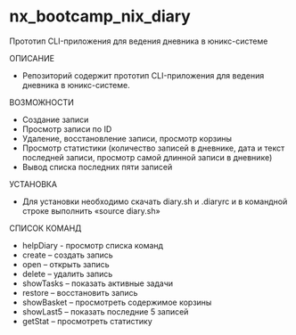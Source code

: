 # nx_bootcamp_nix_diary
Прототип CLI-приложения для ведения дневника в юникс-системе

ОПИСАНИЕ
- Репозиторий содержит прототип CLI-приложения для ведения дневника в юникс-системе.

ВОЗМОЖНОСТИ
- Создание записи
- Просмотр записи по ID
- Удаление, восстановление записи, просмотр корзины
- Просмотр статистики (количество записей в дневнике, дата и текст последней записи, просмотр самой длинной записи в дневнике)
- Вывод списка последних пяти записей

УСТАНОВКА
- Для установки необходимо скачать diary.sh и .diaryrc и в командной строке выполнить «source diary.sh»

СПИСОК КОМАНД
- helpDiary - просмотр списка команд
- сreate – создать запись
- open – открыть запись
- delete – удалить запись
- showTasks – показать активные задачи
- restore – восстановить запись
- showBasket – просмотреть содержимое корзины
- showLast5 – показать последние 5 записей
- getStat – просмотреть статистику



